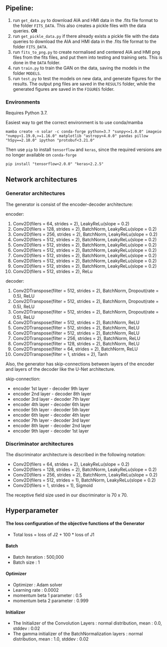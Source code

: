 ## Pipeline:

1. run `get_data.py` to download AIA and HMI data in the .fits file format to the folder `FITS_DATA`. This also creates a pickle files with the data queries. **OR**
1. run `get_pickle_data.py` if there already exists a pickle file with the data queries to download the AIA and HMI data in the .fits file format to the folder `FITS_DATA`.
2. run `fits_to_png.py` to create normalised and centered AIA and HMI png files from the fits files, and put them into testing and training sets. This is done in the `DATA` folder.
3. run `train.py` to train the GAN on the data, saving the models in the folder `MODELS`.
4. run `test.py` to test the models on new data, and generate figures for the results. The output png files are saved in the `RESULTS` folder, while the generated figures are saved in the `FIGURES` folder.

### Environments
Requires Python 3.7.

Easiest way to get the correct environment is to use conda/mamba

```
mamba create -n solar -c conda-forge python=3.7 "sunpy<=1.0.0" imageio "numpy<1.19.0,>=1.16.0" matplotlib "astropy<4.0.0" pandas pillow "h5py==2.10.0" ipython "protobuf<3.21.0"
```

Then use `pip` to install `tensorflow` and `keras`, since the required versions are no longer available on `conda-forge`

```
pip install "tensorflow<2.0.0" "keras<2.2.5"
```

## Network architectures

### Generator architectures

The generator is consist of the encoder-decoder architecture:

encoder:

1. Conv2D(filers = 64, strides = 2), LeakyReLu(slope = 0.2)
2. Conv2D(filers = 128, strides = 2), BatchNorm, LeakyReLu(slope = 0.2)
3. Conv2D(filers = 256, strides = 2), BatchNorm, LeakyReLu(slope = 0.2)
4. Conv2D(filers = 512, strides = 2), BatchNorm, LeakyReLu(slope = 0.2)
5. Conv2D(filers = 512, strides = 2), BatchNorm, LeakyReLu(slope = 0.2)
6. Conv2D(filers = 512, strides = 2), BatchNorm, LeakyReLu(slope = 0.2)
7. Conv2D(filers = 512, strides = 2), BatchNorm, LeakyReLu(slope = 0.2)
8. Conv2D(filers = 512, strides = 2), BatchNorm, LeakyReLu(slope = 0.2)
9. Conv2D(filers = 512, strides = 2), BatchNorm, LeakyReLu(slope = 0.2)
10. Conv2D(filers = 512, strides = 2), ReLu

decoder:

1. Conv2DTranspose(filter = 512, strides = 2), BatchNorm, Dropout(rate = 0.5), ReLU
2. Conv2DTranspose(filter = 512, strides = 2), BatchNorm, Dropout(rate = 0.5), ReLU
3. Conv2DTranspose(filter = 512, strides = 2), BatchNorm, Dropout(rate = 0.5), ReLU
4. Conv2DTranspose(filter = 512, strides = 2), BatchNorm, ReLU
5. Conv2DTranspose(filter = 512, strides = 2), BatchNorm, ReLU
6. Conv2DTranspose(filter = 512, strides = 2), BatchNorm, ReLU
7. Conv2DTranspose(filter = 256, strides = 2), BatchNorm, ReLU
8. Conv2DTranspose(filter = 128, strides = 2), BatchNorm, ReLU
9. Conv2DTranspose(filter = 64, strides = 2), BatchNorm, ReLU
10. Conv2DTranspose(filter = 1, strides = 2), Tanh

Also, the generator has skip-connections between layers of the encoder and layers of the decoder like the U-Net architecture.

skip-connection:

* encoder 1st layer - decoder 9th layer
* encoder 2nd layer - decoder 8th layer
* encoder 3rd layer - decoder 7th layer
* encoder 4th layer - decoder 6th layer
* encoder 5th layer - decoder 5th layer
* encoder 6th layer - decoder 4th layer
* encoder 7th layer - decoder 3rd layer
* encoder 8th layer - decoder 2nd layer
* encoder 9th layer - decoder 1st layer

### Discriminator architectures

The discriminator architecture is described in the following notation:
* Conv2D(filers = 64, strides = 2), LeakyReLu(slope = 0.2)
* Conv2D(filers = 128, strides = 2), BatchNorm, LeakyReLu(slope = 0.2)
* Conv2D(filers = 256, strides = 2), BatchNorm, LeakyReLu(slope = 0.2)
* Conv2D(filers = 512, strides = 1), BatchNorm, LeakyReLu(slope = 0.2)
* Conv2D(filers = 1, strides = 1), Sigmoid

The receptive field size used in our discriminator is 70 x 70.

## Hyperparameter

#### The loss configuration of the objective functions of the Generator
* Total loss = loss of J2 + 100 * loss of J1

#### Batch
* Batch iteration : 500,000
* Batch size : 1

#### Optimizer
* Optimizer : Adam solver
* Learning rate : 0.0002
* momentum beta 1 parameter : 0.5
* momentum beta 2 parameter : 0.999

#### Initializer
* The Initializer of the Convolution Layers : normal distribution, mean : 0.0, stddev : 0.02
* The gamma initializer of the BatchNormalization layers : normal distribution, mean : 1.0, stddev : 0.02
